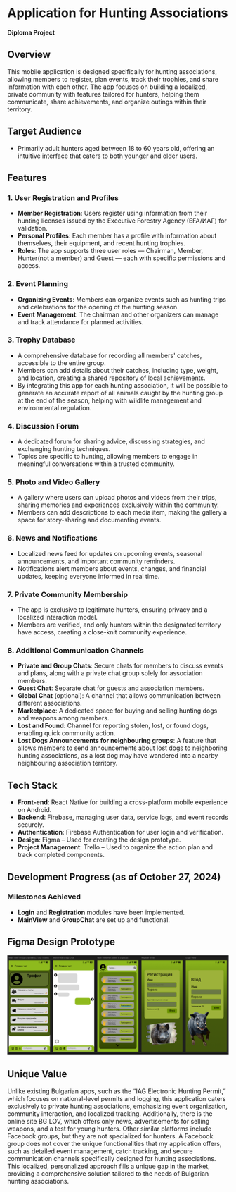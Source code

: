 # Application for Hunting Associations
**Diploma Project**

## Overview
This mobile application is designed specifically for hunting associations, allowing members to register, plan events, track their trophies, and share information with each other. The app focuses on building a localized, private community with features tailored for hunters, helping them communicate, share achievements, and organize outings within their territory.

## Target Audience
- Primarily adult hunters aged between 18 to 60 years old, offering an intuitive interface that caters to both younger and older users.

## Features

### 1. **User Registration and Profiles**
- **Member Registration**: Users register using information from their hunting licenses issued by the Executive Forestry Agency (EFA/ИАГ) for validation.
- **Personal Profiles**: Each member has a profile with information about themselves, their equipment, and recent hunting trophies.
- **Roles**: The app supports three user roles — Chairman, Member, Hunter(not a member) and Guest — each with specific permissions and access.

### 2. **Event Planning**
- **Organizing Events**: Members can organize events such as hunting trips and celebrations for the opening of the hunting season.
- **Event Management**: The chairman and other organizers can manage and track attendance for planned activities.

### 3. **Trophy Database**
- A comprehensive database for recording all members' catches, accessible to the entire group.
- Members can add details about their catches, including type, weight, and location, creating a shared repository of local achievements.
- By integrating this app for each hunting association, it will be possible to generate an accurate report of all animals caught by the hunting group at the end of the season, helping with wildlife management and environmental regulation.

### 4. **Discussion Forum**
- A dedicated forum for sharing advice, discussing strategies, and exchanging hunting techniques.
- Topics are specific to hunting, allowing members to engage in meaningful conversations within a trusted community.

### 5. **Photo and Video Gallery**
- A gallery where users can upload photos and videos from their trips, sharing memories and experiences exclusively within the community.
- Members can add descriptions to each media item, making the gallery a space for story-sharing and documenting events.

### 6. **News and Notifications**
- Localized news feed for updates on upcoming events, seasonal announcements, and important community reminders.
- Notifications alert members about events, changes, and financial updates, keeping everyone informed in real time.

### 7. **Private Community Membership**
- The app is exclusive to legitimate hunters, ensuring privacy and a localized interaction model.
- Members are verified, and only hunters within the designated territory have access, creating a close-knit community experience.

### 8. **Additional Communication Channels**
- **Private and Group Chats**: Secure chats for members to discuss events and plans, along with a private chat group solely for association members.
- **Guest Chat**: Separate chat for guests and association members.
- **Global Chat** (optional): A channel that allows communication between different associations.
- **Marketplace**: A dedicated space for buying and selling hunting dogs and weapons among members.
- **Lost and Found**: Channel for reporting stolen, lost, or found dogs, enabling quick community action. 
- **Lost Dogs Announcements for neighbouring groups**: A feature that allows members to send announcements about lost dogs to neighboring hunting associations, as a lost dog may have wandered into a nearby neighbouring association territory.

## Tech Stack
- **Front-end**: React Native for building a cross-platform mobile experience on Android.
- **Backend**: Firebase, managing user data, service logs, and event records securely.
- **Authentication**: Firebase Authentication for user login and verification.
- **Design**: Figma – Used for creating the design prototype.
- **Project Management**: Trello – Used to organize the action plan and track completed components.

## Development Progress (as of October 27, 2024)

### Milestones Achieved
- **Login** and **Registration** modules have been implemented.
- **MainView** and **GroupChat** are set up and functional.

## Figma Design Prototype

![Design Prototype Screenshot](/image.png)

## Unique Value
Unlike existing Bulgarian apps, such as the “IAG Electronic Hunting Permit,” which focuses on national-level permits and logging, this application caters exclusively to private hunting associations, emphasizing event organization, community interaction, and localized tracking. Additionally, there is the online site BG LOV, which offers only news, advertisements for selling weapons, and a test for young hunters. Other similar platforms include Facebook groups, but they are not specialized for hunters. A Facebook group does not cover the unique functionalities that my application offers, such as detailed event management, catch tracking, and secure communication channels specifically designed for hunting associations. This localized, personalized approach fills a unique gap in the market, providing a comprehensive solution tailored to the needs of Bulgarian hunting associations.
